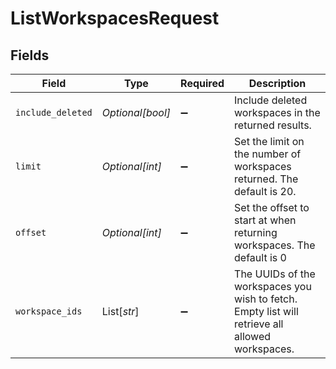 # ListWorkspacesRequest


## Fields

| Field                                                                                           | Type                                                                                            | Required                                                                                        | Description                                                                                     |
| ----------------------------------------------------------------------------------------------- | ----------------------------------------------------------------------------------------------- | ----------------------------------------------------------------------------------------------- | ----------------------------------------------------------------------------------------------- |
| `include_deleted`                                                                               | *Optional[bool]*                                                                                | :heavy_minus_sign:                                                                              | Include deleted workspaces in the returned results.                                             |
| `limit`                                                                                         | *Optional[int]*                                                                                 | :heavy_minus_sign:                                                                              | Set the limit on the number of workspaces returned. The default is 20.                          |
| `offset`                                                                                        | *Optional[int]*                                                                                 | :heavy_minus_sign:                                                                              | Set the offset to start at when returning workspaces. The default is 0                          |
| `workspace_ids`                                                                                 | List[*str*]                                                                                     | :heavy_minus_sign:                                                                              | The UUIDs of the workspaces you wish to fetch. Empty list will retrieve all allowed workspaces. |